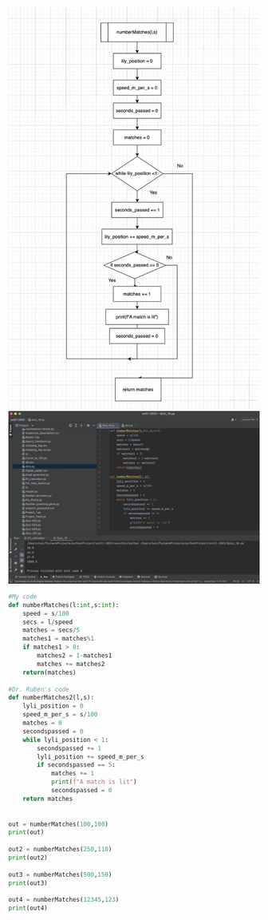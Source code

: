 ![Flowchart](https://github.com/KaiFig/Unit_2/blob/main/Quizzes/Quiz_018_flowchart.jpg)
![Test](https://github.com/KaiFig/Unit_2/blob/main/Quizzes/Quiz_018_test.jpg)
```.py
#My code
def numberMatches(l:int,s:int):
    speed = s/100
    secs = l/speed
    matches = secs/5
    matches1 = matches%1
    if matches1 > 0:
        matches2 = 1-matches1
        matches += matches2
    return(matches)

#Dr. Ruben's code
def numberMatches2(l,s):
    lyli_position = 0
    speed_m_per_s = s/100
    matches = 0
    secondspassed = 0
    while lyli_position < 1:
        secondspassed += 1
        lyli_position += speed_m_per_s
        if secondspassed == 5:
            matches += 1
            print(f"A match is lit")
            secondspassed = 0
    return matches


out = numberMatches(100,100)
print(out)

out2 = numberMatches(250,110)
print(out2)

out3 = numberMatches(500,150)
print(out3)

out4 = numberMatches(12345,123)
print(out4)
